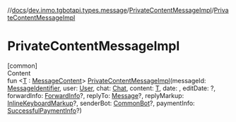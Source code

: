 //[docs](../../../index.md)/[dev.inmo.tgbotapi.types.message](../index.md)/[PrivateContentMessageImpl](index.md)/[PrivateContentMessageImpl](-private-content-message-impl.md)



# PrivateContentMessageImpl  
[common]  
Content  
fun <[T](index.md) : [MessageContent](../../dev.inmo.tgbotapi.types.message.content.abstracts/-message-content/index.md)> [PrivateContentMessageImpl](-private-content-message-impl.md)(messageId: [MessageIdentifier](../../dev.inmo.tgbotapi.types/index.md#%5Bdev.inmo.tgbotapi.types%2FMessageIdentifier%2F%2F%2FPointingToDeclaration%2F%5D%2FClasslikes%2F625018081), user: [User](../../dev.inmo.tgbotapi.types/-user/index.md), chat: [Chat](../../dev.inmo.tgbotapi.types.chat.abstracts/-chat/index.md), content: [T](index.md), date: , editDate: ?, forwardInfo: [ForwardInfo](../-forward-info/index.md)?, replyTo: [Message](../../dev.inmo.tgbotapi.types.message.abstracts/-message/index.md)?, replyMarkup: [InlineKeyboardMarkup](../../dev.inmo.tgbotapi.types.buttons/-inline-keyboard-markup/index.md)?, senderBot: [CommonBot](../../dev.inmo.tgbotapi.types/-common-bot/index.md)?, paymentInfo: [SuccessfulPaymentInfo](../../dev.inmo.tgbotapi.types.message.payments/-successful-payment-info/index.md)?)  



